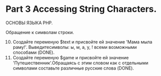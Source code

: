 ﻿# Part 3 Accessing String Characters.

ОСНОВЫ ЯЗЫКА PHP.

Обращение к символам строки.

10. Создайте переменую $text и присвойте ей значение 'Мама мыла раму!'. Выведитесимволы: ы, м, а, у, ! всеми возможными способами (DONE).
11. Создайте переменую $game и присвойте ей значение 'Путешественник'.Обращаясь с этим словом как с отдельными символами составьте различные русские слова (DONE).